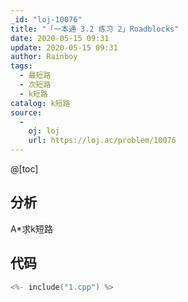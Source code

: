 ```yaml
---
_id: "loj-10076"
title: "「一本通 3.2 练习 2」Roadblocks"
date: 2020-05-15 09:31
update: 2020-05-15 09:31
author: Rainboy
tags:
  - 最短路
  - 次短路
  - k短路
catalog: k短路
source: 
  - 
    oj: loj
    url: https://loj.ac/problem/10076
---
```



@[toc]
## 分析


A*求k短路

## 代码

```c
<%- include("1.cpp") %>
```
